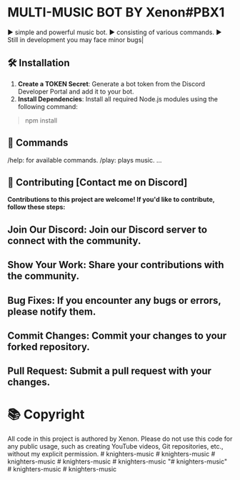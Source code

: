 #  MULTI-MUSIC BOT BY Xenon#PBX1 
▶️ simple and powerful music bot.
▶️ consisting of various commands.
▶️ Still in development you may face minor bugs|


## 🛠️ Installation

1. **Create a TOKEN Secret**: Generate a bot token from the Discord Developer Portal and add it to your bot.
2. **Install Dependencies**: Install all required Node.js modules using the following command:
> npm install

## 📜 Commands
/help: for available commands.
/play: plays music.
...

## 🤝 Contributing [Contact me on Discord]

**Contributions to this project are welcome! If you'd like to contribute, follow these steps:**

## Join Our Discord: Join our Discord server to connect with the community.
## Show Your Work: Share your contributions with the community.
## Bug Fixes: If you encounter any bugs or errors, please notify them.
## Commit Changes: Commit your changes to your forked repository.
## Pull Request: Submit a pull request with your changes.

# 📚 Copyright 

All code in this project is authored by Xenon. Please do not use this code for any public usage, such as creating YouTube videos, Git repositories, etc., without my explicit permission.
#   k n i g h t e r s - m u s i c  
 #   k n i g h t e r s - m u s i c  
 #   k n i g h t e r s - m u s i c  
 #   k n i g h t e r s - m u s i c  
 #   k n i g h t e r s - m u s i c  
 "# knighters-music" 
#   k n i g h t e r s - m u s i c  
 #   k n i g h t e r s - m u s i c  
 